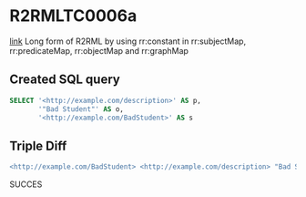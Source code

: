 # R2RMLTC0006a
[link](https://www.w3.org/TR/rdb2rdf-test-cases/#R2RMLTC0006a)
Long form of R2RML by using rr:constant in rr:subjectMap, rr:predicateMap, rr:objectMap and rr:graphMap

## Created SQL query
```sql
SELECT '<http://example.com/description>' AS p,
       '"Bad Student"' AS o,
       '<http://example.com/BadStudent>' AS s
```

## Triple Diff
```diff
<http://example.com/BadStudent> <http://example.com/description> "Bad Student" .
```

SUCCES